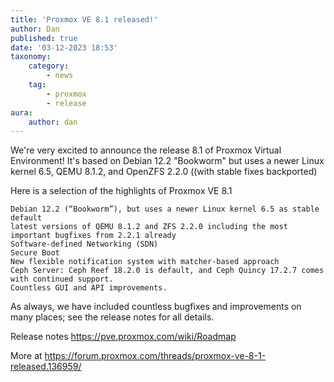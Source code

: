 ```yaml
---
title: 'Proxmox VE 8.1 released!'
author: Dan
published: true
date: '03-12-2023 18:53'
taxonomy:
    category:
        - news
    tag:
        - proxmox
        - release
aura:
    author: dan
---
```


We're very excited to announce the release 8.1 of Proxmox Virtual Environment! It's based on Debian 12.2 "Bookworm" but uses a newer Linux kernel 6.5, QEMU 8.1.2, and OpenZFS 2.2.0 ((with stable fixes backported)

Here is a selection of the highlights of Proxmox VE 8.1

    Debian 12.2 (“Bookworm”), but uses a newer Linux kernel 6.5 as stable default
    latest versions of QEMU 8.1.2 and ZFS 2.2.0 including the most important bugfixes from 2.2.1 already
    Software-defined Networking (SDN)
    Secure Boot
    New flexible notification system with matcher-based approach
    Ceph Server: Ceph Reef 18.2.0 is default, and Ceph Quincy 17.2.7 comes with continued support.
    Countless GUI and API improvements.

As always, we have included countless bugfixes and improvements on many places; see the release notes for all details.

Release notes
https://pve.proxmox.com/wiki/Roadmap

More at https://forum.proxmox.com/threads/proxmox-ve-8-1-released.136959/